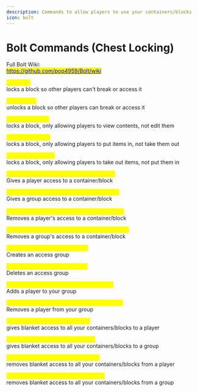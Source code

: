 ```yaml
---
description: Commands to allow players to use your containers/blocks
icon: bolt
---
```


# Bolt Commands (Chest Locking)

Full Bolt Wiki:\
[<mark style="color:blue;">https://github.com/pop4959/Bolt/wiki</mark>](https://github.com/pop4959/Bolt/wiki)

<mark style="color:yellow;">/bolt lock</mark>\
locks a block so other players can't break or access it

<mark style="color:yellow;">/bolt unlock</mark>\
unlocks a block so other players can break or access it

<mark style="color:yellow;">/bolt lock display</mark>\
locks a block, only allowing players to view contents, not edit them

<mark style="color:yellow;">/bolt lock deposit</mark>\
locks a block, only allowing players to put items in, not take them out

<mark style="color:yellow;">/bolt lock withdraw</mark>\
locks a block, only allowing players to take out items, not put them in



<mark style="color:yellow;">/bolt modify add normal player (Username)</mark>\
Gives a player access to a container/block

<mark style="color:yellow;">/bolt modify add normal group (Group name)</mark>\
Gives a group access to a container/block\
\
<mark style="color:yellow;">/bolt modify remove normal player (Username)</mark>\
Removes a player's access to a container/block

<mark style="color:yellow;">/bolt modify remove normal group (Group name)</mark>\
Removes a group's access to a container/block



<mark style="color:yellow;">/bolt group create (Group name)</mark>\
Creates an access group

<mark style="color:yellow;">/bolt group delete (Group name)</mark>\
Deletes an access group

<mark style="color:yellow;">/bolt group add (Group Name) (Username)</mark>\
Adds a player to your group

<mark style="color:yellow;">/bolt group remove (Group Name) (Username)</mark>\
Removes a player from your group



<mark style="color:yellow;">/bolt trust add player (Username)</mark>\
gives blanket access to all your containers/blocks to a player

<mark style="color:yellow;">/bolt trust add group (Group Name)</mark>\
gives blanket access to all your containers/blocks to a group

<mark style="color:yellow;">/bolt trust remove player (Username)</mark>\
removes blanket access to all your containers/blocks from a player

<mark style="color:yellow;">/bolt trust remove group (Group Name)</mark>\
removes blanket access to all your containers/blocks from a group



